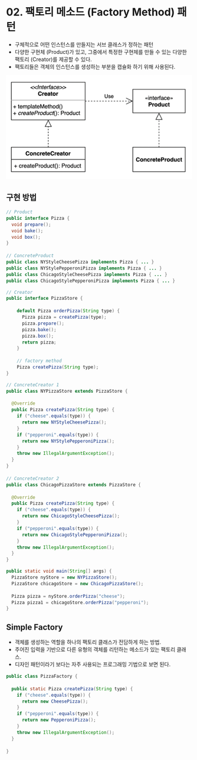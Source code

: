 # 02. 팩토리 메소드 (Factory Method) 패턴

- 구체적으로 어떤 인스턴스를 만들지는 서브 클래스가 정하는 패턴
- 다양한 구현체 (Product)가 있고, 그중에서 특정한 구현체를 만들 수 있는 다양한 팩토리 (Creator)를 제공할 수 있다.
- 팩토리들은 객체의 인스턴스를 생성하는 부분을 캡슐화 하기 위해 사용된다.

![02.png](../images/02.png)

## 구현 방법

```java
// Product
public interface Pizza {
  void prepare();
  void bake();
  void box();
}

// ConcreteProduct
public class NYStyleCheesePizza implements Pizza { ... }
public class NYStylePepperoniPizza implements Pizza { ... }
public class ChicagoStyleCheesePizza implements Pizza { ... }
public class ChicagoStylePepperoniPizza implements Pizza { ... }
```

```java
// Creator
public interface PizzaStore {
  
    default Pizza orderPizza(String type) {
      Pizza pizza = createPizza(type);
      pizza.prepare();
      pizza.bake();
      pizza.box();
      return pizza;
    }

    // factory method
    Pizza createPizza(String type);
}
```

```java
// ConcreteCreator 1
public class NYPizzaStore extends PizzaStore {
  
  @Override
  public Pizza createPizza(String type) {
    if ("cheese".equals(type)) {
      return new NYStyleCheesePizza();
    } 
    if ("pepperoni".equals(type)) {
      return new NYStylePepperoniPizza();
    }
    throw new IllegalArgumentException();
  }
}

// ConcreteCreator 2
public class ChicagoPizzaStore extends PizzaStore {
  
  @Override
  public Pizza createPizza(String type) {
    if ("cheese".equals(type)) {
      return new ChicagoStyleCheesePizza();
    } 
    if ("pepperoni".equals(type)) {
      return new ChicagoStylePepperoniPizza();
    }
    throw new IllegalArgumentException();
  }
}
```

```java
public static void main(String[] args) {
  PizzaStore nyStore = new NYPizzaStore();
  PizzaStore chicagoStore = new ChicagoPizzaStore();
  
  Pizza pizza = nyStore.orderPizza("cheese");
  Pizza pizza1 = chicagoStore.orderPizza("pepperoni");    
}
```

## Simple Factory

- 객체를 생성하는 역할을 하나의 팩토리 클래스가 전담하게 하는 방법.
- 주어진 입력을 기반으로 다른 유형의 객체를 리턴하는 메소드가 있는 팩토리 클래스.
- 디자인 패턴이라기 보다는 자주 사용되는 프로그래밍 기법으로 보면 된다.

```java
public class PizzaFactory {

  public static Pizza createPizza(String type) {
    if ("cheese".equals(type)) {
      return new CheesePizza();
    } 
    if ("pepperoni".equals(type)) {
      return new PepperoniPizza();
    }
    throw new IllegalArgumentException();
  }
  
}
```
